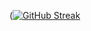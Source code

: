 <!-- code from https://github.com/DenverCoder1/github-readme-streak-stats --->

<!-- <img alt=""  src="https://github-readme-stats.vercel.app/api?username=sarob&show_icons=true&theme=gotham" /> --->

([![GitHub Streak](https://streak-stats.demolab.com/?user=sarob)](https://git.io/streak-stats)
